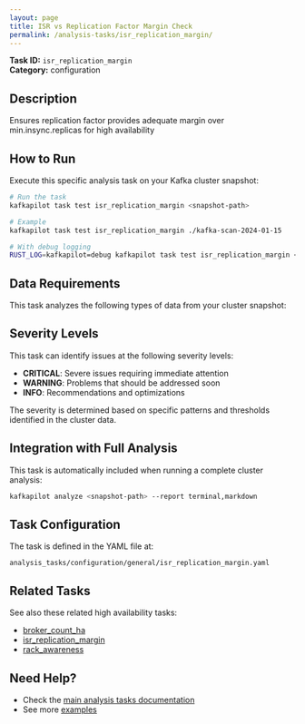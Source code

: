 ```yaml
---
layout: page
title: ISR vs Replication Factor Margin Check
permalink: /analysis-tasks/isr_replication_margin/
---
```


**Task ID:** `isr_replication_margin`  
**Category:** configuration

## Description

Ensures replication factor provides adequate margin over min.insync.replicas for high availability

## How to Run

Execute this specific analysis task on your Kafka cluster snapshot:

```bash
# Run the task
kafkapilot task test isr_replication_margin <snapshot-path>

# Example
kafkapilot task test isr_replication_margin ./kafka-scan-2024-01-15

# With debug logging
RUST_LOG=kafkapilot=debug kafkapilot task test isr_replication_margin <snapshot-path>
```

## Data Requirements

This task analyzes the following types of data from your cluster snapshot:



## Severity Levels

This task can identify issues at the following severity levels:

- **CRITICAL**: Severe issues requiring immediate attention
- **WARNING**: Problems that should be addressed soon  
- **INFO**: Recommendations and optimizations

The severity is determined based on specific patterns and thresholds identified in the cluster data.

## Integration with Full Analysis

This task is automatically included when running a complete cluster analysis:

```bash
kafkapilot analyze <snapshot-path> --report terminal,markdown
```

## Task Configuration

The task is defined in the YAML file at:
```
analysis_tasks/configuration/general/isr_replication_margin.yaml
```

## Related Tasks

See also these related high availability tasks:
- [broker_count_ha](../broker_count_ha)
- [isr_replication_margin](../isr_replication_margin)
- [rack_awareness](../rack_awareness)

## Need Help?

- Check the [main analysis tasks documentation](../)
- See more [examples](/examples#analysis-tasks)

